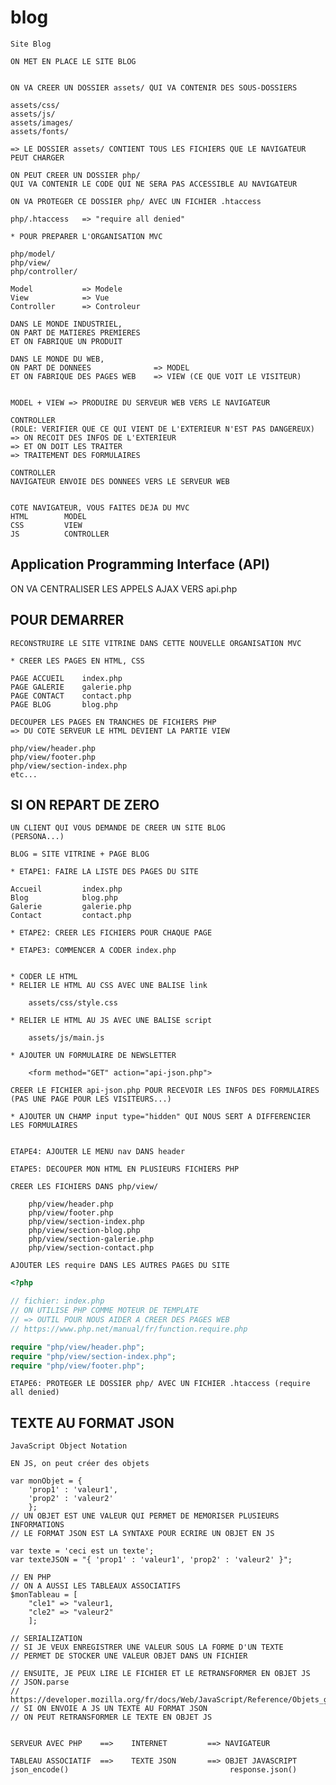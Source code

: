 # blog

    Site Blog

    ON MET EN PLACE LE SITE BLOG


    ON VA CREER UN DOSSIER assets/ QUI VA CONTENIR DES SOUS-DOSSIERS

    assets/css/
    assets/js/
    assets/images/
    assets/fonts/

    => LE DOSSIER assets/ CONTIENT TOUS LES FICHIERS QUE LE NAVIGATEUR PEUT CHARGER

    ON PEUT CREER UN DOSSIER php/
    QUI VA CONTENIR LE CODE QUI NE SERA PAS ACCESSIBLE AU NAVIGATEUR

    ON VA PROTEGER CE DOSSIER php/ AVEC UN FICHIER .htaccess

    php/.htaccess   => "require all denied"

    * POUR PREPARER L'ORGANISATION MVC

    php/model/
    php/view/
    php/controller/

    Model           => Modele
    View            => Vue
    Controller      => Controleur

    DANS LE MONDE INDUSTRIEL, 
    ON PART DE MATIERES PREMIERES 
    ET ON FABRIQUE UN PRODUIT

    DANS LE MONDE DU WEB, 
    ON PART DE DONNEES              => MODEL
    ET ON FABRIQUE DES PAGES WEB    => VIEW (CE QUE VOIT LE VISITEUR)


    MODEL + VIEW => PRODUIRE DU SERVEUR WEB VERS LE NAVIGATEUR

    CONTROLLER
    (ROLE: VERIFIER QUE CE QUI VIENT DE L'EXTERIEUR N'EST PAS DANGEREUX)
    => ON RECOIT DES INFOS DE L'EXTERIEUR 
    => ET ON DOIT LES TRAITER
    => TRAITEMENT DES FORMULAIRES

    CONTROLLER
    NAVIGATEUR ENVOIE DES DONNEES VERS LE SERVEUR WEB


    COTE NAVIGATEUR, VOUS FAITES DEJA DU MVC
    HTML        MODEL
    CSS         VIEW
    JS          CONTROLLER



## Application Programming Interface (API)

ON VA CENTRALISER LES APPELS AJAX VERS api.php


## POUR DEMARRER

    RECONSTRUIRE LE SITE VITRINE DANS CETTE NOUVELLE ORGANISATION MVC

    * CREER LES PAGES EN HTML, CSS

    PAGE ACCUEIL    index.php
    PAGE GALERIE    galerie.php
    PAGE CONTACT    contact.php
    PAGE BLOG       blog.php

    DECOUPER LES PAGES EN TRANCHES DE FICHIERS PHP
    => DU COTE SERVEUR LE HTML DEVIENT LA PARTIE VIEW

    php/view/header.php
    php/view/footer.php
    php/view/section-index.php
    etc...


## SI ON REPART DE ZERO

    UN CLIENT QUI VOUS DEMANDE DE CREER UN SITE BLOG
    (PERSONA...)

    BLOG = SITE VITRINE + PAGE BLOG

    * ETAPE1: FAIRE LA LISTE DES PAGES DU SITE

    Accueil         index.php
    Blog            blog.php
    Galerie         galerie.php
    Contact         contact.php

    * ETAPE2: CREER LES FICHIERS POUR CHAQUE PAGE

    * ETAPE3: COMMENCER A CODER index.php


    * CODER LE HTML
    * RELIER LE HTML AU CSS AVEC UNE BALISE link

        assets/css/style.css

    * RELIER LE HTML AU JS AVEC UNE BALISE script

        assets/js/main.js

    * AJOUTER UN FORMULAIRE DE NEWSLETTER

        <form method="GET" action="api-json.php">

    CREER LE FICHIER api-json.php POUR RECEVOIR LES INFOS DES FORMULAIRES
    (PAS UNE PAGE POUR LES VISITEURS...)

    * AJOUTER UN CHAMP input type="hidden" QUI NOUS SERT A DIFFERENCIER LES FORMULAIRES


    ETAPE4: AJOUTER LE MENU nav DANS header

    ETAPE5: DECOUPER MON HTML EN PLUSIEURS FICHIERS PHP

    CREER LES FICHIERS DANS php/view/

        php/view/header.php
        php/view/footer.php
        php/view/section-index.php
        php/view/section-blog.php
        php/view/section-galerie.php
        php/view/section-contact.php

    AJOUTER LES require DANS LES AUTRES PAGES DU SITE

```php
<?php

// fichier: index.php
// ON UTILISE PHP COMME MOTEUR DE TEMPLATE
// => OUTIL POUR NOUS AIDER A CREER DES PAGES WEB
// https://www.php.net/manual/fr/function.require.php

require "php/view/header.php";
require "php/view/section-index.php";
require "php/view/footer.php";

```

    ETAPE6: PROTEGER LE DOSSIER php/ AVEC UN FICHIER .htaccess (require all denied)



## TEXTE AU FORMAT JSON

    JavaScript Object Notation

    EN JS, on peut créer des objets

    var monObjet = { 
        'prop1' : 'valeur1', 
        'prop2' : 'valeur2' 
        };
    // UN OBJET EST UNE VALEUR QUI PERMET DE MEMORISER PLUSIEURS INFORMATIONS
    // LE FORMAT JSON EST LA SYNTAXE POUR ECRIRE UN OBJET EN JS

    var texte = 'ceci est un texte';
    var texteJSON = "{ 'prop1' : 'valeur1', 'prop2' : 'valeur2' }";

    // EN PHP
    // ON A AUSSI LES TABLEAUX ASSOCIATIFS
    $monTableau = [ 
        "cle1" => "valeur1, 
        "cle2" => "valeur2" 
        ];

    // SERIALIZATION
    // SI JE VEUX ENREGISTRER UNE VALEUR SOUS LA FORME D'UN TEXTE
    // PERMET DE STOCKER UNE VALEUR OBJET DANS UN FICHIER

    // ENSUITE, JE PEUX LIRE LE FICHIER ET LE RETRANSFORMER EN OBJET JS
    // JSON.parse
    // https://developer.mozilla.org/fr/docs/Web/JavaScript/Reference/Objets_globaux/JSON/parse
    // SI ON ENVOIE A JS UN TEXTE AU FORMAT JSON
    // ON PEUT RETRANSFORMER LE TEXTE EN OBJET JS


    SERVEUR AVEC PHP    ==>    INTERNET         ==> NAVIGATEUR

    TABLEAU ASSOCIATIF  ==>    TEXTE JSON       ==> OBJET JAVASCRIPT
    json_encode()                                    response.json()



